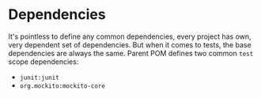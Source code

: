 <!---
# This file is part of the ChillDev-Parent.
#
# @license http://mit-license.org/ The MIT license
# @copyright 2015 © by Rafał Wrzeszcz - Wrzasq.pl.
-->

# Dependencies

It's pointless to define any common dependencies, every project has own, very dependent set of dependencies. But when it comes to tests, the base dependencies are always the same. Parent POM defines two common `test` scope dependencies:

-   `junit:junit`
-   `org.mockito:mockito-core`
